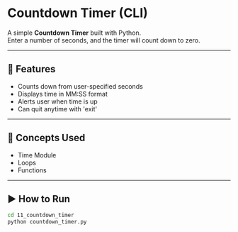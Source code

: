 # Countdown Timer (CLI)

A simple **Countdown Timer** built with Python.  
Enter a number of seconds, and the timer will count down to zero.

---

## 🔑 Features
- Counts down from user-specified seconds
- Displays time in MM:SS format
- Alerts user when time is up
- Can quit anytime with 'exit'

---

## 🧠 Concepts Used
- Time Module
- Loops
- Functions

---

## ▶️ How to Run
```bash
cd 11_countdown_timer
python countdown_timer.py
```
